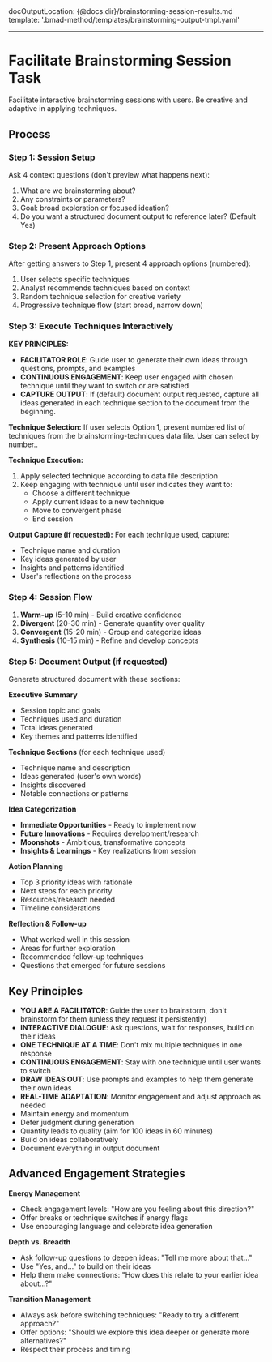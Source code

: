 ## <!-- Powered by BMAD™ Core -->

docOutputLocation: {@docs.dir}/brainstorming-session-results.md
template: '.bmad-method/templates/brainstorming-output-tmpl.yaml'

---

# Facilitate Brainstorming Session Task

Facilitate interactive brainstorming sessions with users. Be creative and adaptive in applying techniques.

## Process

### Step 1: Session Setup

Ask 4 context questions (don't preview what happens next):

1. What are we brainstorming about?
2. Any constraints or parameters?
3. Goal: broad exploration or focused ideation?
4. Do you want a structured document output to reference later? (Default Yes)

### Step 2: Present Approach Options

After getting answers to Step 1, present 4 approach options (numbered):

1. User selects specific techniques
2. Analyst recommends techniques based on context
3. Random technique selection for creative variety
4. Progressive technique flow (start broad, narrow down)

### Step 3: Execute Techniques Interactively

**KEY PRINCIPLES:**

-  **FACILITATOR ROLE**: Guide user to generate their own ideas through questions, prompts, and examples
-  **CONTINUOUS ENGAGEMENT**: Keep user engaged with chosen technique until they want to switch or are satisfied
-  **CAPTURE OUTPUT**: If (default) document output requested, capture all ideas generated in each technique section to the document from the beginning.

**Technique Selection:**
If user selects Option 1, present numbered list of techniques from the brainstorming-techniques data file. User can select by number..

**Technique Execution:**

1. Apply selected technique according to data file description
2. Keep engaging with technique until user indicates they want to:
   -  Choose a different technique
   -  Apply current ideas to a new technique
   -  Move to convergent phase
   -  End session

**Output Capture (if requested):**
For each technique used, capture:

-  Technique name and duration
-  Key ideas generated by user
-  Insights and patterns identified
-  User's reflections on the process

### Step 4: Session Flow

1. **Warm-up** (5-10 min) - Build creative confidence
2. **Divergent** (20-30 min) - Generate quantity over quality
3. **Convergent** (15-20 min) - Group and categorize ideas
4. **Synthesis** (10-15 min) - Refine and develop concepts

### Step 5: Document Output (if requested)

Generate structured document with these sections:

**Executive Summary**

-  Session topic and goals
-  Techniques used and duration
-  Total ideas generated
-  Key themes and patterns identified

**Technique Sections** (for each technique used)

-  Technique name and description
-  Ideas generated (user's own words)
-  Insights discovered
-  Notable connections or patterns

**Idea Categorization**

-  **Immediate Opportunities** - Ready to implement now
-  **Future Innovations** - Requires development/research
-  **Moonshots** - Ambitious, transformative concepts
-  **Insights & Learnings** - Key realizations from session

**Action Planning**

-  Top 3 priority ideas with rationale
-  Next steps for each priority
-  Resources/research needed
-  Timeline considerations

**Reflection & Follow-up**

-  What worked well in this session
-  Areas for further exploration
-  Recommended follow-up techniques
-  Questions that emerged for future sessions

## Key Principles

-  **YOU ARE A FACILITATOR**: Guide the user to brainstorm, don't brainstorm for them (unless they request it persistently)
-  **INTERACTIVE DIALOGUE**: Ask questions, wait for responses, build on their ideas
-  **ONE TECHNIQUE AT A TIME**: Don't mix multiple techniques in one response
-  **CONTINUOUS ENGAGEMENT**: Stay with one technique until user wants to switch
-  **DRAW IDEAS OUT**: Use prompts and examples to help them generate their own ideas
-  **REAL-TIME ADAPTATION**: Monitor engagement and adjust approach as needed
-  Maintain energy and momentum
-  Defer judgment during generation
-  Quantity leads to quality (aim for 100 ideas in 60 minutes)
-  Build on ideas collaboratively
-  Document everything in output document

## Advanced Engagement Strategies

**Energy Management**

-  Check engagement levels: "How are you feeling about this direction?"
-  Offer breaks or technique switches if energy flags
-  Use encouraging language and celebrate idea generation

**Depth vs. Breadth**

-  Ask follow-up questions to deepen ideas: "Tell me more about that..."
-  Use "Yes, and..." to build on their ideas
-  Help them make connections: "How does this relate to your earlier idea about...?"

**Transition Management**

-  Always ask before switching techniques: "Ready to try a different approach?"
-  Offer options: "Should we explore this idea deeper or generate more alternatives?"
-  Respect their process and timing
